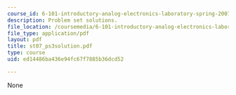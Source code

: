 ```yaml
---
course_id: 6-101-introductory-analog-electronics-laboratory-spring-2007
description: Problem set solutions.
file_location: /coursemedia/6-101-introductory-analog-electronics-laboratory-spring-2007/ed14486ba436e94fc67f7885b36dcd52_st07_ps3solution.pdf
file_type: application/pdf
layout: pdf
title: st07_ps3solution.pdf
type: course
uid: ed14486ba436e94fc67f7885b36dcd52

---
```

None